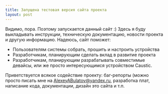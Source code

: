 ```yaml
---
title: Запущена тестовая версия сайта проекта
layout: post
---
```


Видимо, пора. Поэтому запускается данный сайт :)
Здесь я буду выкладывать инструкции, техническую документацию, новости 
проекта и другую информацию. Надеюсь, сайт поможет:

- Пользователям системы собрать, прошить и настроить устройства
- Разработчикам, планирующим сделать вклад в развитие проекта
- Разработчикам, планирующим разрабатывать совместимые девайсы, или же просто интересующимся устройством Caustic.

Приветствуется всякое содействие проекту: баг-репорты (можно
просто пиcать мне на [AlexeyABulatov@yandex.ru](mailto:AlexeyABulatov@yandex.ru),
разработка плат, написание кода, документации, дизайн это сайта и т.п.
